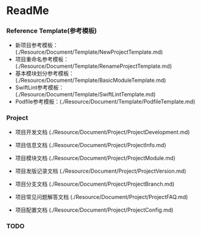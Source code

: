 #  ReadMe


### Reference Template(参考模板)

* 新项目参考模板：(./Resource/Document/Template/NewProjectTemplate.md)
* 项目重命名参考模板：(./Resource/Document/Template/RenameProjectTemplate.md)
* 基本模块划分参考模板：(./Resource/Document/Template/BasicModuleTemplate.md)
* SwiftLint参考模板：(./Resource/Document/Template/SwiftLintTemplate.md)
* Podfile参考模板：(./Resource/Document/Template/PodfileTemplate.md)



### Project

* 项目开发文档 (./Resource/Document/Project/ProjectDevelopment.md)

* 项目信息文档 (./Resource/Document/Project/ProjectInfo.md)
* 项目模块文档 (./Resource/Document/Project/ProjectModule.md)
* 项目发版记录文档 (./Resource/Document/Project/ProjectVersion.md)
* 项目分支文档 (./Resource/Document/Project/ProjectBranch.md)
* 项目常见问题解答文档 (./Resource/Document/Project/ProjectFAQ.md)
* 项目配置文档 (./Resource/Document/Project/ProjectConfig.md)


### TODO


